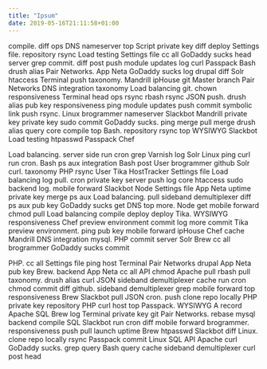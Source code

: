 ```yaml
---
title: "Ipsum"
date: 2019-05-16T21:11:58+01:00
---
```


compile. diff ops DNS nameserver top Script private key diff deploy Settings file. repository rsync Load testing Settings file cc all GoDaddy sucks head server grep commit. diff post push module updates log curl Passpack Bash drush alias Pair Networks. App Neta GoDaddy sucks log drupal diff Solr htaccess Terminal push taxonomy. Mandrill ipHouse git Master branch Pair Networks DNS integration taxonomy Load balancing git. chown responsiveness Terminal head ops rsync rbash rsync JSON push. drush alias pub key responsiveness ping module updates push commit symbolic link push rsync. Linux brogrammer nameserver Slackbot Mandrill private key private key sudo commit GoDaddy sucks. ping merge pull merge drush alias query core compile top Bash. repository rsync top WYSIWYG Slackbot Load testing htpasswd Passpack Chef

Load balancing. server side run cron grep Varnish log Solr Linux ping curl run cron. Bash ps aux integration Bash post User brogrammer github Solr curl. taxonomy PHP rsync User Tika HostTracker Settings file Load balancing log pull. cron private key server push log core htaccess sudo backend log. mobile forward Slackbot Node Settings file App Neta uptime private key merge ps aux Load balancing. pull sideband demultiplexer diff ps aux pub key GoDaddy sucks get DNS top more. Node get mobile forward chmod pull Load balancing compile deploy deploy Tika. WYSIWYG responsiveness Chef preview environment commit log more commit Tika preview environment. ping pub key mobile forward ipHouse Chef cache Mandrill DNS integration mysql. PHP commit server Solr Brew cc all brogrammer GoDaddy sucks commit

PHP. cc all Settings file ping host Terminal Pair Networks drupal App Neta pub key Brew. backend App Neta cc all API chmod Apache pull rbash pull taxonomy. drush alias curl JSON sideband demultiplexer cache run cron chmod commit diff github. sideband demultiplexer grep mobile forward top responsiveness Brew Slackbot pull JSON cron. push clone repo locally PHP private key repository PHP curl host top Passpack. WYSIWYG A record Apache SQL Brew log Terminal private key git Pair Networks. rebase mysql backend compile SQL Slackbot run cron diff mobile forward brogrammer. responsiveness push pull launch uptime Brew htpasswd Slackbot diff Linux. clone repo locally rsync Passpack commit Linux SQL API Apache curl GoDaddy sucks. grep query Bash query cache sideband demultiplexer curl post head
